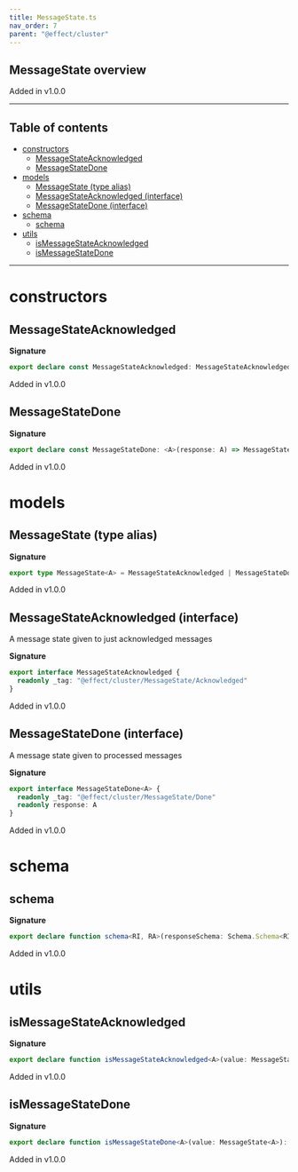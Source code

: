 ```yaml
---
title: MessageState.ts
nav_order: 7
parent: "@effect/cluster"
---
```


## MessageState overview

Added in v1.0.0

---

<h2 class="text-delta">Table of contents</h2>

- [constructors](#constructors)
  - [MessageStateAcknowledged](#messagestateacknowledged)
  - [MessageStateDone](#messagestatedone)
- [models](#models)
  - [MessageState (type alias)](#messagestate-type-alias)
  - [MessageStateAcknowledged (interface)](#messagestateacknowledged-interface)
  - [MessageStateDone (interface)](#messagestatedone-interface)
- [schema](#schema)
  - [schema](#schema-1)
- [utils](#utils)
  - [isMessageStateAcknowledged](#ismessagestateacknowledged)
  - [isMessageStateDone](#ismessagestatedone)

---

# constructors

## MessageStateAcknowledged

**Signature**

```ts
export declare const MessageStateAcknowledged: MessageStateAcknowledged
```

Added in v1.0.0

## MessageStateDone

**Signature**

```ts
export declare const MessageStateDone: <A>(response: A) => MessageStateDone<A>
```

Added in v1.0.0

# models

## MessageState (type alias)

**Signature**

```ts
export type MessageState<A> = MessageStateAcknowledged | MessageStateDone<A>
```

Added in v1.0.0

## MessageStateAcknowledged (interface)

A message state given to just acknowledged messages

**Signature**

```ts
export interface MessageStateAcknowledged {
  readonly _tag: "@effect/cluster/MessageState/Acknowledged"
}
```

Added in v1.0.0

## MessageStateDone (interface)

A message state given to processed messages

**Signature**

```ts
export interface MessageStateDone<A> {
  readonly _tag: "@effect/cluster/MessageState/Done"
  readonly response: A
}
```

Added in v1.0.0

# schema

## schema

**Signature**

```ts
export declare function schema<RI, RA>(responseSchema: Schema.Schema<RI, RA>)
```

Added in v1.0.0

# utils

## isMessageStateAcknowledged

**Signature**

```ts
export declare function isMessageStateAcknowledged<A>(value: MessageState<A>): value is MessageStateDone<A>
```

Added in v1.0.0

## isMessageStateDone

**Signature**

```ts
export declare function isMessageStateDone<A>(value: MessageState<A>): value is MessageStateDone<A>
```

Added in v1.0.0
